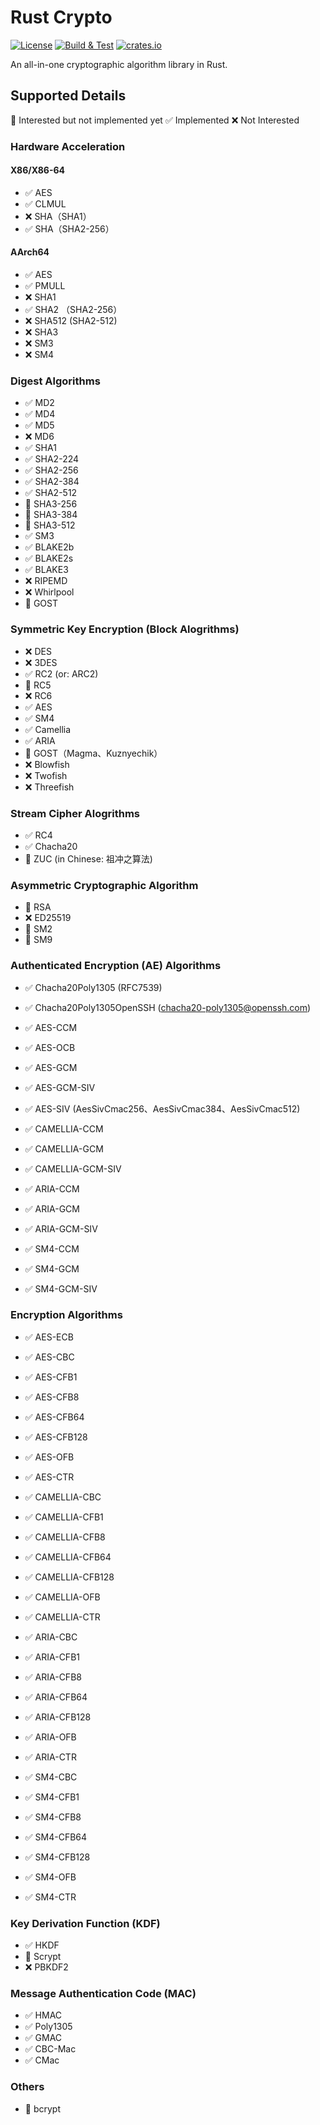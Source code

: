 # Rust Crypto

[![License](https://img.shields.io/github/license/shadowsocks/crypto2.svg)](https://github.com/shadowsocks/crypto2)
[![Build & Test](https://github.com/shadowsocks/crypto2/actions/workflows/build-and-test.yml/badge.svg)](https://github.com/shadowsocks/crypto2/actions/workflows/rust.yml)
[![crates.io](https://img.shields.io/crates/v/crypto2.svg)](https://crates.io/crates/crypto2)

An all-in-one cryptographic algorithm library in Rust.

## Supported Details

🚧 Interested but not implemented yet ✅ Implemented ❌ Not Interested

### Hardware Acceleration

#### X86/X86-64

- ✅ AES
- ✅ CLMUL
- ❌ SHA（SHA1）
- ✅ SHA（SHA2-256）

#### AArch64

- ✅ AES
- ✅ PMULL
- ❌ SHA1
- ✅ SHA2 （SHA2-256）
- ❌ SHA512 (SHA2-512)
- ❌ SHA3
- ❌ SM3
- ❌ SM4

### Digest Algorithms

- ✅ MD2
- ✅ MD4
- ✅ MD5
- ❌ MD6
- ✅ SHA1
- ✅ SHA2-224
- ✅ SHA2-256
- ✅ SHA2-384
- ✅ SHA2-512
- 🚧 SHA3-256
- 🚧 SHA3-384
- 🚧 SHA3-512
- ✅ SM3
- ✅ BLAKE2b
- ✅ BLAKE2s
- ✅ BLAKE3
- ❌ RIPEMD
- ❌ Whirlpool
- 🚧 GOST

### Symmetric Key Encryption (Block Alogrithms)

- ❌ DES
- ❌ 3DES
- ✅ RC2 (or: ARC2)
- 🚧 RC5
- ❌ RC6
- ✅ AES
- ✅ SM4
- ✅ Camellia
- ✅ ARIA
- 🚧 GOST（Magma、Kuznyechik）
- ❌ Blowfish
- ❌ Twofish
- ❌ Threefish

### Stream Cipher Alogrithms

- ✅ RC4
- ✅ Chacha20
- 🚧 ZUC (in Chinese: 祖冲之算法)

### Asymmetric Cryptographic Algorithm

- 🚧 RSA
- ❌ ED25519
- 🚧 SM2
- 🚧 SM9

### Authenticated Encryption (AE) Algorithms

- ✅ Chacha20Poly1305 (RFC7539)
- ✅ Chacha20Poly1305OpenSSH (chacha20-poly1305@openssh.com)
- ✅ AES-CCM
- ✅ AES-OCB
- ✅ AES-GCM
- ✅ AES-GCM-SIV
- ✅ AES-SIV (AesSivCmac256、AesSivCmac384、AesSivCmac512)

- ✅ CAMELLIA-CCM
- ✅ CAMELLIA-GCM
- ✅ CAMELLIA-GCM-SIV

- ✅ ARIA-CCM
- ✅ ARIA-GCM
- ✅ ARIA-GCM-SIV

- ✅ SM4-CCM
- ✅ SM4-GCM
- ✅ SM4-GCM-SIV

### Encryption Algorithms

- ✅ AES-ECB
- ✅ AES-CBC
- ✅ AES-CFB1
- ✅ AES-CFB8
- ✅ AES-CFB64
- ✅ AES-CFB128
- ✅ AES-OFB
- ✅ AES-CTR

- ✅ CAMELLIA-CBC
- ✅ CAMELLIA-CFB1
- ✅ CAMELLIA-CFB8
- ✅ CAMELLIA-CFB64
- ✅ CAMELLIA-CFB128
- ✅ CAMELLIA-OFB
- ✅ CAMELLIA-CTR

- ✅ ARIA-CBC
- ✅ ARIA-CFB1
- ✅ ARIA-CFB8
- ✅ ARIA-CFB64
- ✅ ARIA-CFB128
- ✅ ARIA-OFB
- ✅ ARIA-CTR

- ✅ SM4-CBC
- ✅ SM4-CFB1
- ✅ SM4-CFB8
- ✅ SM4-CFB64
- ✅ SM4-CFB128
- ✅ SM4-OFB
- ✅ SM4-CTR

### Key Derivation Function (KDF)

- ✅ HKDF
- 🚧 Scrypt
- ❌ PBKDF2

### Message Authentication Code (MAC)

- ✅ HMAC
- ✅ Poly1305
- ✅ GMAC
- ✅ CBC-Mac
- ✅ CMac

### Others

- 🚧 bcrypt
